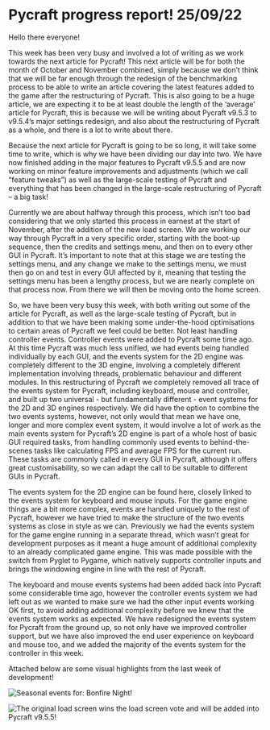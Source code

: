 # Pycraft progress report! 25/09/22

Hello there everyone!

This week has been very busy and involved a lot of writing as we work towards the next article for Pycraft!
This next article will be for both the month of October and November combined, simply because we don’t think that we will be far enough through the redesign of the benchmarking process to be able to write an article covering the latest features added to the game after the restructuring of Pycraft.
This is also going to be a huge article, we are expecting it to be at least double the length of the ‘average’ article for Pycraft, this is because we will be writing about Pycraft v9.5.3 to v9.5.4’s major settings redesign, and also about the restructuring of Pycraft as a whole, and there is a lot to write about there.

Because the next article for Pycraft is going to be so long, it will take some time to write, which is why we have been dividing our day into two. We have now finished adding in the major features to Pycraft v9.5.5 and are now working on minor feature improvements and adjustments (which we call “feature tweaks”) as well as the large-scale testing of Pycraft and everything that has been changed in the large-scale restructuring of Pycraft – a big task!

Currently we are about halfway through this process, which isn’t too bad considering that we only started this process in earnest at the start of November, after the addition of the new load screen. We are working our way through Pycraft in a very specific order, starting with the boot-up sequence, then the credits and settings menu, and then on to every other GUI in Pycraft. It’s important to note that at this stage we are testing the settings menu, and any change we make to the settings menu, we must then go on and test in every GUI affected by it, meaning that testing the settings menu has been a lengthy process, but we are nearly complete on that process now. From there we will then be moving onto the home screen.

So, we have been very busy this week, with both writing out some of the article for Pycraft, as well as the large-scale testing of Pycraft, but in addition to that we have been making some under-the-hood optimisations to certain areas of Pycraft we feel could be better. Not least handling controller events. Controller events were added to Pycraft some time ago. At this time Pycraft was much less unified, we had events being handled individually by each GUI, and the events system for the 2D engine was completely different to the 3D engine, involving a completely different implementation involving threads, problematic behaviour and different modules. In this restructuring of Pycraft we completely removed all trace of the events system for Pycraft, including keyboard, mouse and controller, and built up two universal - but fundamentally different - event systems for the 2D and 3D engines respectively. We did have the option to combine the two events systems, however, not only would that mean we have one, longer and more complex event system, it would involve a lot of work as the main events system for Pycraft’s 2D engine is part of a whole host of basic GUI required tasks, from handling commonly used events to behind-the-scenes tasks like calculating FPS and average FPS for the current run. These tasks are commonly called in every GUI in Pycraft, although it offers great customisability, so we can adapt the call to be suitable to different GUIs in Pycraft.

The events system for the 2D engine can be found here, closely linked to the events system for keyboard and mouse inputs. For the game engine things are a bit more complex, events are handled uniquely to the rest of Pycraft, however we have tried to make the structure of the two events systems as close in style as we can. Previously we had the events system for the game engine running in a separate thread, which wasn’t great for development purposes as it meant a huge amount of additional complexity to an already complicated game engine. This was made possible with the switch from Pyglet to Pygame, which natively supports controller inputs and brings the windowing engine in line with the rest of Pycraft.

The keyboard and mouse events systems had been added back into Pycraft some considerable time ago, however the controller events system we had left out as we wanted to make sure we had the other input events working OK first, to avoid adding additional complexity before we knew that the events system works as expected. We have redesigned the events system for Pycraft from the ground up, so not only have we improved controller support, but we have also improved the end user experience on keyboard and mouse too, and we added the majority of the events system for the controller in this week.

Attached below are some visual highlights from the last week of development!


![Seasonal events for: Bonfire Night!](https://cdn.hashnode.com/res/hashnode/image/upload/v1673377329975/INktc3rHA8.png)


![The original load screen wins the load screen vote and will be added into Pycraft v9.5.5!](https://cdn.hashnode.com/res/hashnode/image/upload/v1673377331541/YGVLSMx1U.png)



